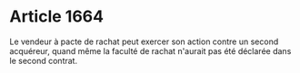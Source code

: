 # Article 1664

Le vendeur à pacte de rachat peut exercer son action contre un second acquéreur, quand même la faculté de rachat n'aurait pas été déclarée dans le second contrat.
